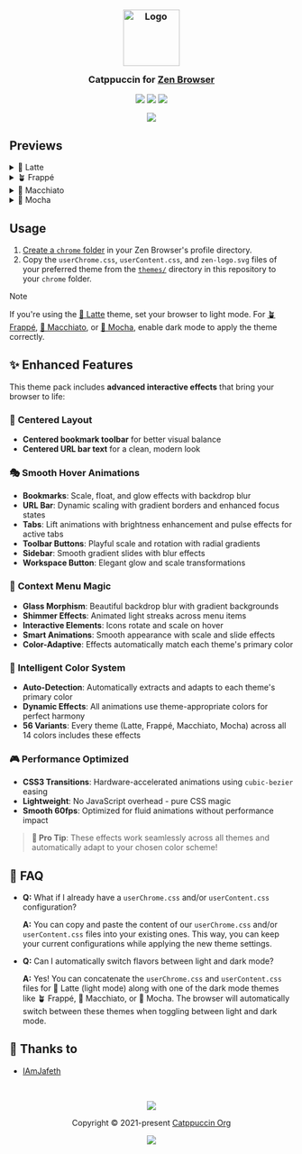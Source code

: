 <h3 align="center">
	<img src="https://raw.githubusercontent.com/catppuccin/catppuccin/main/assets/logos/exports/1544x1544_circle.png" width="100" alt="Logo"/><br/>
	<img src="https://raw.githubusercontent.com/catppuccin/catppuccin/main/assets/misc/transparent.png" height="30" width="0px"/>
	Catppuccin for <a href="https://zen-browser.app/">Zen Browser</a>
	<img src="https://raw.githubusercontent.com/catppuccin/catppuccin/main/assets/misc/transparent.png" height="30" width="0px"/>
</h3>

<p align="center">
	<a href="https://github.com/catppuccin/zen-browser/stargazers"><img src="https://img.shields.io/github/stars/catppuccin/zen-browser?colorA=363a4f&colorB=b7bdf8&style=for-the-badge"></a>
	<a href="https://github.com/catppuccin/zen-browser/issues"><img src="https://img.shields.io/github/issues/catppuccin/zen-browser?colorA=363a4f&colorB=f5a97f&style=for-the-badge"></a>
	<a href="https://github.com/catppuccin/zen-browser/contributors"><img src="https://img.shields.io/github/contributors/catppuccin/zen-browser?colorA=363a4f&colorB=a6da95&style=for-the-badge"></a>
</p>

<p align="center">
	<img src="assets/preview.webp"/>
</p>

## Previews

<details>
<summary>🌻 Latte</summary>
<img src="assets/latte.webp"/>
</details>
<details>
<summary>🪴 Frappé</summary>
<img src="assets/frappe.webp"/>
</details>
<details>
<summary>🌺 Macchiato</summary>
<img src="assets/macchiato.webp"/>
</details>
<details>
<summary>🌿 Mocha</summary>
<img src="assets/mocha.webp"/>
</details>

## Usage

1. [Create a `chrome` folder](https://www.userchrome.org/how-create-userchrome-css.html) in your Zen Browser's profile directory.
2. Copy the `userChrome.css`, `userContent.css`, and `zen-logo.svg` files of your preferred theme from the [`themes/`](themes/) directory in this repository to your `chrome` folder.

> [!NOTE]
> If you're using the [🌻 Latte](themes/Latte/) theme, set your browser to light mode. For [🪴 Frappé](themes/Frappe/), [🌺 Macchiato](themes/Macchiato/), or [🌿 Mocha](themes/Mocha/), enable dark mode to apply the theme correctly.

## ✨ Enhanced Features

This theme pack includes **advanced interactive effects** that bring your browser to life:

### 🎯 **Centered Layout**
- **Centered bookmark toolbar** for better visual balance
- **Centered URL bar text** for a clean, modern look

### 🎭 **Smooth Hover Animations**
- **Bookmarks**: Scale, float, and glow effects with backdrop blur
- **URL Bar**: Dynamic scaling with gradient borders and enhanced focus states
- **Tabs**: Lift animations with brightness enhancement and pulse effects for active tabs
- **Toolbar Buttons**: Playful scale and rotation with radial gradients
- **Sidebar**: Smooth gradient slides with blur effects
- **Workspace Button**: Elegant glow and scale transformations

### 🎪 **Context Menu Magic**
- **Glass Morphism**: Beautiful backdrop blur with gradient backgrounds
- **Shimmer Effects**: Animated light streaks across menu items
- **Interactive Elements**: Icons rotate and scale on hover
- **Smart Animations**: Smooth appearance with scale and slide effects
- **Color-Adaptive**: Effects automatically match each theme's primary color

### 🌈 **Intelligent Color System**
- **Auto-Detection**: Automatically extracts and adapts to each theme's primary color
- **Dynamic Effects**: All animations use theme-appropriate colors for perfect harmony
- **56 Variants**: Every theme (Latte, Frappé, Macchiato, Mocha) across all 14 colors includes these effects

### 🎮 **Performance Optimized**
- **CSS3 Transitions**: Hardware-accelerated animations using `cubic-bezier` easing
- **Lightweight**: No JavaScript overhead - pure CSS magic
- **Smooth 60fps**: Optimized for fluid animations without performance impact

> **🚀 Pro Tip**: These effects work seamlessly across all themes and automatically adapt to your chosen color scheme!

## 🙋 FAQ

- **Q:** What if I already have a `userChrome.css` and/or `userContent.css` configuration?
  
  **A:** You can copy and paste the content of our `userChrome.css` and/or `userContent.css` files into your existing ones. This way, you can keep your current configurations while applying the new theme settings.

- **Q:** Can I automatically switch flavors between light and dark mode?
  
  **A:** Yes! You can concatenate the `userChrome.css` and `userContent.css` files for 🌻 Latte (light mode) along with one of the dark mode themes like 🪴 Frappé, 🌺 Macchiato, or 🌿 Mocha. The browser will automatically switch between these themes when toggling between light and dark mode.

## 💝 Thanks to

- [IAmJafeth](https://github.com/IAmJafeth)

&nbsp;

<p align="center">
	<img src="https://raw.githubusercontent.com/catppuccin/catppuccin/main/assets/footers/gray0_ctp_on_line.svg?sanitize=true" />
</p>

<p align="center">
	Copyright &copy; 2021-present <a href="https://github.com/catppuccin" target="_blank">Catppuccin Org</a>
</p>

<p align="center">
	<a href="https://github.com/catppuccin/catppuccin/blob/main/LICENSE"><img src="https://img.shields.io/static/v1.svg?style=for-the-badge&label=License&message=MIT&logoColor=d9e0ee&colorA=363a4f&colorB=b7bdf8"/></a>
</p>
